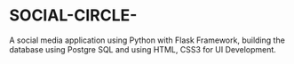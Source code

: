 # SOCIAL-CIRCLE-
A social media application using Python with Flask Framework, building the database using Postgre SQL and using HTML, CSS3 for UI Development.

